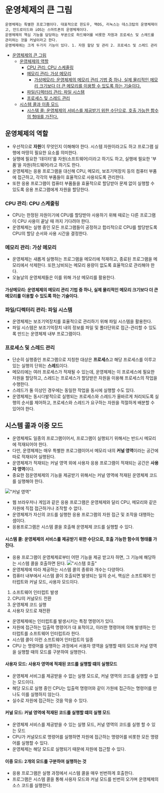 # 운영체제의 큰 그림
    운영체제는 특별한 프로그램이다. 대표적으로 윈도우, 맥OS, 리눅스는 데스크탑의 운영체제이고, 안드로이드와 iOS는 스마트폰의 운영체제이다.
    운영체제의 핵심 기능을 담당하는 부분으로 하드웨어를 비롯한 자원과 프로세스 및 스레드를 관리하는 것을 커널이라고 한다. 
    운영체제에는 크게 두가지 기능이 있다. 1. 자원 할당 및 관리 2. 프로세스 및 스레드 관리

<!-- TOC -->
* [운영체제의 큰 그림](#운영체제의-큰-그림)
  * [운영체제의 역할](#운영체제의-역할)
    * [CPU 관리: CPU 스케줄링](#cpu-관리-cpu-스케줄링)
    * [메모리 관리: 가상 메모리](#메모리-관리-가상-메모리)
      * [가상메모리: 운영체제의 메모리 관리 기법 중 하나, 실제 물리적인 메모리 크기보다 더 큰 메모리를 이용할 수 있도록 하는 기술이다.](#가상메모리-운영체제의-메모리-관리-기법-중-하나-실제-물리적인-메모리-크기보다-더-큰-메모리를-이용할-수-있도록-하는-기술이다)
    * [파일/디렉터리 관리: 파일 시스템](#파일디렉터리-관리-파일-시스템)
    * [프로세스 및 스레드 관리](#프로세스-및-스레드-관리-)
  * [시스템 콜과 이중 모드](#시스템-콜과-이중-모드)
      * [시스템 콜: 운영체제의 서비스를 제공받기 위한 수단으로, 호출 가능한 함수의 형태를 가진다.](#시스템-콜-운영체제의-서비스를-제공받기-위한-수단으로-호출-가능한-함수의-형태를-가진다-)
<!-- TOC -->
## 운영체제의 역할
- 우선적으로 **자원**이 무엇인지 이해해야 한다. 시스템 자원이라고도 하고 프로그램 실행에 마땅히 필요한 요소를 의미한다.
- 실행에 필요한 '데이터'를 자원(소프트웨어)이라고 하기도 하고, 실행에 필요한 '부품'을 자원(하드웨어)라고 하기도 한다. 
- 운영체제는 응용 프로그램을 대신해 CPU, 메모리, 보조기억장치 등의 컴퓨터 부품에 접근하고, 각각의 부품들이 효율적으로 사용되도록 관리한다.
- 또한 응용 프로그램이 컴퓨터 부품들을 효율적으로 할당받아 문제 없이 실행할 수 있도록 응용 프로그램에게 자원을 할당한다. 

### CPU 관리: CPU 스케줄링
- CPU는 한정된 자원이기에 CPU를 할당받아 사용하기 위해 때로는 다른 프로그램이 CPU 사용이 끝날 때 까지 기다려야 한다.
- 운영체제는 실행 중인 모든 프로그램들이 공정하고 합리적으로 CPU를 할당받도록 CPU의 할당 순서와 사용 시간을 결정한다.

### 메모리 관리: 가상 메모리
- 운영체제는 새롭게 실행하는 프로그램을 메모리에 적재하고, 종료된 프로그램을 메모리에서 삭제한다. 또한,낭비되는 메모리 용량이 없도록 효율적으로 관리해야 한다.
- 오늘날의 운영체제들은 이를 위해 가상 메모리를 활용한다.
#### 가상메모리: 운영체제의 메모리 관리 기법 중 하나, 실제 물리적인 메모리 크기보다 더 큰 메모리를 이용할 수 있도록 하는 기술이다.

### 파일/디렉터리 관리: 파일 시스템
- 운영체제는 보조기억장치를 효율적으로 관리하기 위해 파일 시스템을 활용한다.
- 파일 시스템은 보조기억장치 내의 정보를 파일 및 폴더단위로 접근-관리할 수 있도록 만드는 운영체제 내부 프로그램이다. 

### 프로세스 및 스레드 관리 
- 단순히 실행중인 프로그램으로 지칭한 대상은 **프로세스**고 해당 프로세스를 이루고 있는 실행의 단위는 **스레드**이다. 
- 메모리에는 여러 프로세스가 적재될 수 있는데, 운영체제는 이 프로세스에 필요한 자원을 할당하고, 스레드는 프로세스가 할당받은 자원을 이용해 프로세스의 작업을 수행한다.
- 스레드가 둘 이상인 경우에는 동일한 작업을 동시에 실행할 수도 있다.
- 운영체제는 동시다발적으로 실행되는 프로세스와 스레드가 올바르게 처리되도록 실행의 순서를 제어하고, 프로세스와 스레드가 요구하는 자원을 적절하게 배분할 수 있어야 한다.

## 시스템 콜과 이중 모드
- 운영체제도 일종의 프로그램이어서, 프로그램이 실행되기 위해서는 반드시 메모리에 적재되어야 한다. 
- 다만, 운영체제는 매우 특별한 프로그램이어서 메모리 내의 **커널 영역**이라는 공간에 따로 적재되어 실행된다.
- 운영체제가 적재되는 커널 영역 외에 사용자 응용 프로그램이 적재되는 공간은 **사용자 영역**이다.
- 중요한 점운영체제의 기능을 제공받기 위해서는 커널 영역에 적재된 운영체제 코드를 실행해야 한다.

!["커널 영역"](https://csnote.net/assets/img/os/kernel_space.png )

- 웹 브라우저나 게임과 같은 응용 프로그램은 운영체제와 달리 CPU, 메모리와 같은 자원에 직접 접근하거나 조작할 수 없다.
- 운영체제가 자신의 코드를 실행한 응용 프로그램의 자원 접근 및 조작을 대행하는 셈이다.
- 응용프로그램은 시스템 콜을 호출해 운영체제 코드를 실행할 수 있다. 
#### 시스템 콜: 운영체제의 서비스를 제공받기 위한 수단으로, 호출 가능한 함수의 형태를 가진다. 
- 응용 프로그램이 운영체제로부터 어떤 기능을 제공 받고자 하면, 그 기능에 해당하는 시스템 콜을 호출하면 된다.
  !["시스템 호출"](https://csnote.net/assets/img/os/syscall.png )
- 운영체제에 따라 제공하는 시스템 콜의 종류와 개수는 다양하다.
- 컴퓨터 내부에서 시스템 콜이 호출되면 발생되는 일의 순서, 핵심은 소프트웨어 인터럽트와 커널 모드, 사용자 모드이다.
1. 소프트웨어 인터럽트 발생
2. CPU의 커널모드 전환
3. 운영체제 코드 실행
4. 사용자 모드로 재전환

- 운영체제에는 인터럽트를 발생시키는 특정 명령어가 있다. 
- 자원에 접근하는 입출력 명령어가 대 표적이고, 이러한 명령어에 의해 발생하는 인터럽트를 소프트웨어 인터럽트라 한다.
- 시스템 콜이 이런 소프트웨어 인터럽트의 일종
- CPU 는 명령어를 실행하는 과정에서 서용자 영역을 실행할 때의 모드와 커널 영역을 실행할 때의 모드를 구분하여 실행한다.
#### 사용자 모드: 사용자 영역에 적재된 코드를 실행할 떄의 실행모드 
- 운영체제 서비그를 제공받을 수 없는 실행 모드로, 커널 영역의 코드를 실행할 수 없는 모드이다.
- 해당 모드로 실행 중인 CPU는 입출력 명령어와 같이 가원에 접근하는 명령어를 만나도 이를 실행하지 않는다. 
- 실수로 자원에 접근하는 것을 막을 수 있다. 
#### 커널 모드: 커널 영역에 적재된 코드를 실행할 떄의 실행 모드
- 운영체제 서비스를 제공받을 수 있는 실행 모드, 커널 영역의 코드를 실행 할 수 있는 모드
- CPU가 커널모드로 명령어를 실행하면 자원에 접근하는 명령어를 비롯한 모든 명령어를 실행할 수 있다. 
- 운영체제는 해당 모드로 실행되기 때문에 자원에 접근할 수 있다.
#### 이중 모드: 2개의 모드를 구분하여 실행하는 것

- 응용 프로그램은 실행 과정에서 시스템 콜을 매우 빈번하게 호출한다.
- 프로그램은 시스템 콜을 통해 사용자 모드와 커널 모드를 빈번히 오가며 운영체제의 소스 코드를 실행한다.
